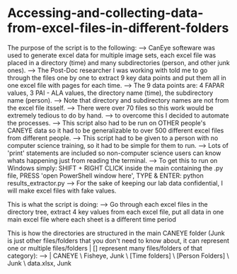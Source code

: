 # Accessing-and-collecting-data-from-excel-files-in-different-folders


The purpose of the script is to the following:
--> CanEye softeware was used to generate excel data for multiple image sets, each excel file was placed in a directory (time) and many subdirectories (person, and other junk ones).
--> The Post-Doc researcher I was working with told me to go through the files one by one to extract 9 key data points and put them all in one excel file with pages for each time.
--> The 9 data points are: 4 FAPAR values, 3 PAI - ALA values, the directory name (time), the subdirectory name (person).
    --> Note that directory and subdirectory names are not from the excel file itsself.
--> There were over 70 files so this work would be extremely tedious to do by hand.
--> to overcome this I decided to automate the processes.
--> This script also had to be run on OTHER people's CANEYE data so it had to be generalizable to over 500 different excel files from different people.
--> This script had to be given to a person with no computer science training, so it had to be simple for them to run.
--> Lots of 'print' statements are included so non-computer science users can know whats happening just from reading the terminal.
--> To get this to run on Windows simply: SHIFT + RIGHT CLICK inside the main containing the .py file, PRESS 'open PowerShell window here', TYPE & ENTER: python results_extractor.py
--> For the sake of keeping our lab data confidential, I will make excel files with fake values.


This is what the script is doing: 
--> Go through each excel files in the directory tree, extract 4 key values from each excel file, put all data in one main excel file where each sheet is a different time period


This is how the directories are structured in the main CANEYE folder (Junk is just other files/folders that you don't need to know about, it can represent one or multiple files/folders | [] represent many files/folders of that category):
--> | CANEYE \\ Fisheye, Junk \\ [Time folders] \\ [Person Folders] \\  Junk  \\ data.xlsx, Junk
